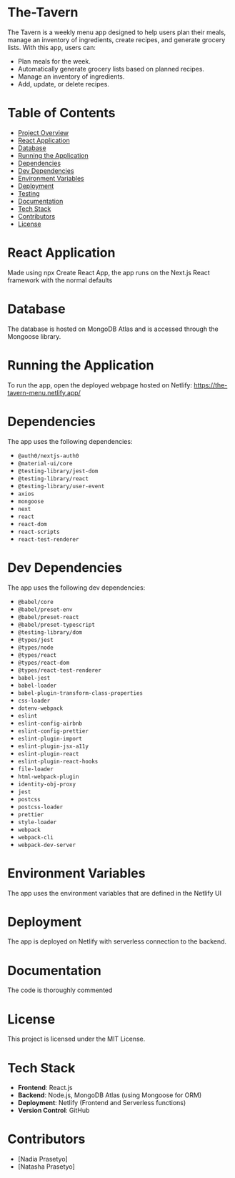 # The-Tavern
The Tavern is a weekly menu app designed to help users plan their meals, manage an inventory of ingredients, create recipes, and generate grocery lists. With this app, users can:
- Plan meals for the week.
- Automatically generate grocery lists based on planned recipes.
- Manage an inventory of ingredients.
- Add, update, or delete recipes.

# Table of Contents
- [Project Overview](#the-tavern)
- [React Application](#react-application)
- [Database](#database)
- [Running the Application](#running-the-application)
- [Dependencies](#dependencies)
- [Dev Dependencies](#dev-dependencies)
- [Environment Variables](#environment-variables)
- [Deployment](#deployment)
- [Testing](#testing)
- [Documentation](#documentation)
- [Tech Stack](#tech-stack)
- [Contributors](#contributors)
- [License](#license)


# React Application
Made using npx Create React App, the app runs on the Next.js React framework with the normal defaults

# Database
The database is hosted on MongoDB Atlas and is accessed through the Mongoose library.

# Running the Application
To run the app, open the deployed webpage hosted on Netlify: https://the-tavern-menu.netlify.app/

# Dependencies
The app uses the following dependencies:
- `@auth0/nextjs-auth0`
- `@material-ui/core`
- `@testing-library/jest-dom`
- `@testing-library/react`
- `@testing-library/user-event`
- `axios`
- `mongoose`
- `next`
- `react`
- `react-dom`
- `react-scripts`
- `react-test-renderer`

# Dev Dependencies
The app uses the following dev dependencies:
- `@babel/core`
- `@babel/preset-env`
- `@babel/preset-react`
- `@babel/preset-typescript`
- `@testing-library/dom`
- `@types/jest`
- `@types/node`
- `@types/react`
- `@types/react-dom`
- `@types/react-test-renderer`
- `babel-jest`
- `babel-loader`
- `babel-plugin-transform-class-properties`
- `css-loader`
- `dotenv-webpack`
- `eslint`
- `eslint-config-airbnb`
- `eslint-config-prettier`
- `eslint-plugin-import`
- `eslint-plugin-jsx-a11y`
- `eslint-plugin-react`
- `eslint-plugin-react-hooks`
- `file-loader`
- `html-webpack-plugin`
- `identity-obj-proxy`
- `jest`
- `postcss`
- `postcss-loader`
- `prettier`
- `style-loader`
- `webpack`
- `webpack-cli`
- `webpack-dev-server`

# Environment Variables
The app uses the environment variables that are defined in the Netlify UI

# Deployment
The app is deployed on Netlify with serverless connection to the backend.

# Documentation
The code is thoroughly commented

# License
This project is licensed under the MIT License.

# Tech Stack
- **Frontend**: React.js
- **Backend**: Node.js, MongoDB Atlas (using Mongoose for ORM)
- **Deployment**: Netlify (Frontend and Serverless functions)
- **Version Control**: GitHub

# Contributors
- [Nadia Prasetyo]
- [Natasha Prasetyo]